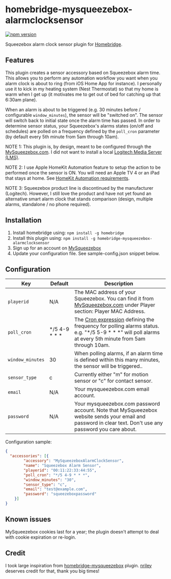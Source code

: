 # homebridge-mysqueezebox-alarmclocksensor

[![npm version](https://badge.fury.io/js/homebridge-mysqueezebox-alarmclocksensor.svg)](https://badge.fury.io/js/homebridge-mysqueezebox-alarmclocksensor)

Squeezebox alarm clock sensor plugin for [Homebridge](https://github.com/nfarina/homebridge).

## Features

This plugin creates a sensor accessory based on Squeezebox alarm time. This allows you to perform any automation workflow you want when you alarm clock is about to ring (from iOS Home App for instance). I personally use it to kick in my heating system (Nest Thermostat) so that my home is warm when I get up (it motivates me to get out of bed for catching up that 6:30am plane).

When an alarm is about to be triggered (e.g. 30 minutes before / configurable `window_minutes`), the sensor will be "switched on". The sensor will switch back to initial state once the alarm time has passed. 
In order to determine sensor status, your Squeezebox's alarms states (on/off and schedules) are polled on a frequency defined by the `poll_cron` parameter (by default every 5th minute from 5am through 10am).

NOTE 1: This plugin is, by design, meant to be configured through the [MySqueezebox.com](http://mysqueezebox.com). I did not want to install a local [Logitech Media Server (LMS)](https://en.wikipedia.org/wiki/Logitech_Media_Server).

NOTE 2: I use Apple HomeKit Automation feature to setup the action to be performed once the sensor is ON. You will need an Apple TV 4 or an iPad that stays at home. See [HomeKit Automation requirements](https://support.apple.com/en-us/HT207057).

NOTE 3: Squeezebox product line is discontinued by the manufacturer (Logitech). However, I still love the product and have not yet found an alternative smart alarm clock that stands comparison (design, multiple alarms, standalone / no phone required).

## Installation

1. Install homebridge using: `npm install -g homebridge`
2. Install this plugin using: `npm install -g homebridge-mysqueezebox-alarmclocksensor`
3. Sign up for an account on [MySqueezebox](http://mysqueezebox.com/)
4. Update your configuration file. See sample-config.json snippet below.

## Configuration

| Key | Default | Description |
| --- | --- | --- |
| `playerid` | N/A | The MAC address of your Squeezebox. You can find it from [MySqueezebox.com](http://mysqueezebox.com) under Player section: Player MAC Address.|
| `poll_cron` | */5 4-9 * * * | The [Cron expression](https://www.npmjs.com/package/node-cron#cron-syntax) defining the frequency for polling alarms status. e.g. "*/5 5-9 * * *" will poll alarms at every 5th minute from 5am through 10am.|
| `window_minutes` | 30 | When polling alarms, if an alarm time is defined within this many minutes, the sensor will be triggered.. |
| `sensor_type	` | c | Currently either "m" for motion sensor or "c" for contact sensor. |
| `email` | N/A | Your mysqueezebox.com email account. |
| `password` | N/A | Your mysqueezebox.com password account. Note that MySqueezebox website sends your email and password in clear text.  Don't use any password you care about.|

Configuration sample:

```json
{
  "accessories": [{
		"accessory": "MySqueezeboxAlarmClockSensor",
		"name": "Squeezebox Alarm Sensor",
		"playerid": "00:11:22:33:44:55",
		"poll_cron": "*/5 4-9 * * *",
		"window_minutes": "30",
		"sensor_type": "c",
		"email": "test@example.com",
		"password": "squeezeboxpassword"
	}]
}
```

## Known issues

MySqueezebox cookies last for a year; the plugin doesn't attempt to deal with cookie expiration or re-login.

## Credit

I took large inspiration from [homebridge-mysqueezebox](https://github.com/nriley/homebridge-mysqueezebox) plugin. [nriley](https://github.com/nriley) deserves credit for that, thank you big times!
